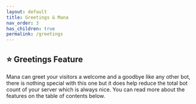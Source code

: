 ```yaml
---
layout: default
title: Greetings & Mana
nav_order: 3
has_children: true
permalink: /greetings
---
```


## :star: Greetings Feature
Mana can greet your visitors a welcome and a goodbye like any other bot, there is nothing special with this one but it does help 
reduce the total bot count of your server which is always nice. You can read more about the features on the table of contents below.

